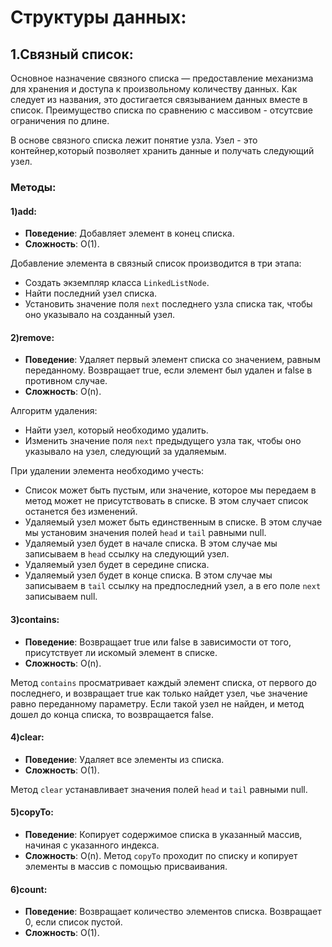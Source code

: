 # Структуры данных:
## 1.Связный список:
Основное назначение связного списка — предоставление механизма для хранения и доступа к произвольному количеству данных.
Как следует из названия, это достигается связыванием данных вместе в список. Преимущество списка по сравнению с массивом -
отсутсвие ограничения по длине.

В основе связного списка лежит понятие узла. Узел - это контейнер,который позволяет хранить данные и получать следующий
узел.
### Методы:
#### 1)add:
* **Поведение**: Добавляет элемент в конец списка.
* **Сложность**: O(1).

Добавление элемента в связный список производится в три этапа:
* Создать экземпляр класса `LinkedListNode`.
* Найти последний узел списка.
* Установить значение поля `next` последнего узла списка так, чтобы оно указывало на созданный узел.
#### 2)remove:
* **Поведение**: Удаляет первый элемент списка со значением, равным переданному. Возвращает true, если элемент был
удален и false в противном случае.
* **Сложность**: O(n).

Алгоритм удаления:
* Найти узел, который необходимо удалить.
* Изменить значение поля `next` предыдущего узла так, чтобы оно указывало на узел, следующий за удаляемым.

При удалении элемента необходимо учесть:
* Список может быть пустым, или значение, которое мы передаем в метод может не присутствовать в списке.
В этом случает список останется без изменений.
* Удаляемый узел может быть единственным в списке. В этом случае мы установим значения полей `head` и `tail` равными null.
* Удаляемый узел будет в начале списка. В этом случае мы записываем в `head` ссылку на следующий узел.
* Удаляемый узел будет в середине списка.
* Удаляемый узел будет в конце списка. В этом случае мы записываем в `tail` ссылку на предпоследний узел,
а в его поле `next` записываем null.
#### 3)contains:
* **Поведение**: Возвращает true или false в зависимости от того, присутствует ли искомый элемент в списке.
* **Сложность**: O(n).

Метод `contains` просматривает каждый элемент списка, от первого до последнего, и возвращает true как только найдет узел,
чье значение равно переданному параметру. Если такой узел не найден, и метод дошел до конца списка, то возвращается false.
#### 4)clear:
* **Поведение**: Удаляет все элементы из списка.
* **Сложность**: O(1).

Метод `clear` устанавливает значения полей `head` и `tail` равными null.
#### 5)copyTo:
* **Поведение**: Копирует содержимое списка в указанный массив, начиная с указанного индекса.
* **Сложность**: O(n).
Метод `copyTo` проходит по списку и копирует элементы в массив с помощью присваивания.
#### 6)count:
* **Поведение**: Возвращает количество элементов списка. Возвращает 0, если список пустой.
* **Сложность**: O(1).